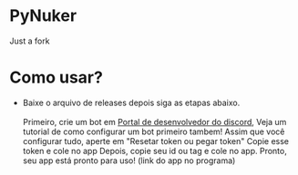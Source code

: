 # PyNuker
Just a fork
# Como usar?
* Baixe o arquivo de releases depois siga as etapas abaixo.<br><br>
Primeiro, crie um bot em [Portal de desenvolvedor do discord](https://discord.com/developer/applications), Veja um tutorial de como configurar um bot primeiro tambem!
Assim que você configurar tudo, aperte em "Resetar token ou pegar token"
Copie esse token e cole no app
Depois, copie seu id ou tag e cole no app.
Pronto, seu app está pronto para uso! (link do app no programa)
